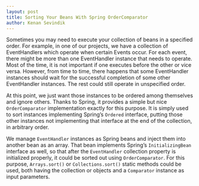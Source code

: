 ```yaml
---
layout: post
title: Sorting Your Beans With Spring OrderComparator
author: Kenan Sevindik
---
```


Sometimes you may need to execute your collection of beans in a specified order. For example, in one of our projects, we 
have a collection of EventHandlers which operate when certain Events occur. For each event, there might be more than one 
EventHandler instance that needs to operate. Most of the time, it is not important if one executes before the other or vice 
versa. However, from time to time, there happens that some EventHandler instances should wait for the successful completion 
of some other EventHandler instances. The rest could still operate in unspecified order.

At this point, we just want those instances to be ordered among themselves and ignore others. Thanks to Spring, it provides 
a simple but nice `OrderComparator` implementation exactly for this purpose. It is simply used to sort instances implementing 
Spring’s `Ordered` interface, putting those other instances not implementing that interface at the end of the collection, 
in arbitrary order.

We manage `EventHandler` instances as Spring beans and inject them into another bean as an array. That bean implements 
Spring’s `InitializingBean` interface as well, so that after the `EventHandler` collection property is initialized properly, 
it could be sorted out using `OrderComparator`. For this purpose, `Arrays.sort()` or `Collections.sort()` static methods 
could be used, both having the collection or objects and a `Comparator` instance as input parameters.

